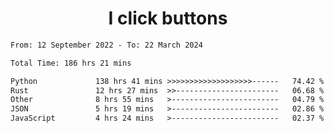 <h1 align="center">
I click buttons
</h1>

<!--START_SECTION:waka-->

```txt
From: 12 September 2022 - To: 22 March 2024

Total Time: 186 hrs 21 mins

Python             138 hrs 41 mins >>>>>>>>>>>>>>>>>>>------   74.42 %
Rust               12 hrs 27 mins  >>-----------------------   06.68 %
Other              8 hrs 55 mins   >------------------------   04.79 %
JSON               5 hrs 19 mins   >------------------------   02.86 %
JavaScript         4 hrs 24 mins   >------------------------   02.37 %
```

<!--END_SECTION:waka-->
